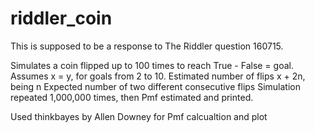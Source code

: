 # riddler_coin

This is supposed to be a response to The Riddler question 160715.

Simulates a coin flipped up to 100 times to reach True - False = goal. Assumes x = y, for goals
from 2 to 10. Estimated number of flips x + 2n, being n Expected number of two different consecutive flips
Simulation repeated 1,000,000 times, then Pmf estimated and printed.

Used thinkbayes by Allen Downey for Pmf calcualtion and plot

